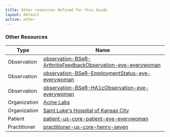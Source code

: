 ```yaml
---
title: Other resources defined for this Guide
layout: default
active: other
---
```


<!-- { :.no_toc } -->

<!-- TOC  the css styling for this is \pages\assets\css\project.css under 'markdown-toc'-->

<!-- * Do not remove this line (it will not be displayed)
{:toc} -->

<!-- end TOC -->

### Other Resources

<table>
<thead>
<tr>
<th>Type</th>
<th>Name</th>
</tr>
</thead>
<tbody>
<tr>
<td>Observation</td>
<td><a href="Observation-observation-BSeR-ArthritisFeedbackObservation-eve-everywoman.html">observation-BSeR-ArthritisFeedbackObservation-eve-everywoman</a></td>
</tr>
<tr>
<td>Observation</td>
<td><a href="Observation-observation-BSeR-EmploymentStatus-eve-everywoman.html">observation-BSeR-EmploymentStatus-eve-everywoman</a></td>
</tr>
<tr>
<td>Observation</td>
<td><a href="Observation-observation-BSeR-HA1cObservation-eve-everywoman.html">observation-BSeR-HA1cObservation-eve-everywoman</a></td>
</tr>
<tr>
<td>Organization</td>
<td><a href="Organization-organization-us-core-organization-acme-lab.html">Acme Labs</a></td>
</tr>
<tr>
<td>Organization</td>
<td><a href="Organization-organization-us-core-organization-saint-luke.html">Saint Luke's Hospital of Kansas City</a></td>
</tr>
<tr>
<td>Patient</td>
<td><a href="Patient-patient-us-core-patient-eve-everywoman.html">patient-us-core-patient-eve-everywoman</a></td>
</tr>
<tr>
<td>Practitioner</td>
<td><a href="Practitioner-practitioner-us-core-henry-seven.html">practitioner-us-core-henry-seven</a></td>
</tr>
</tbody>
</table>
